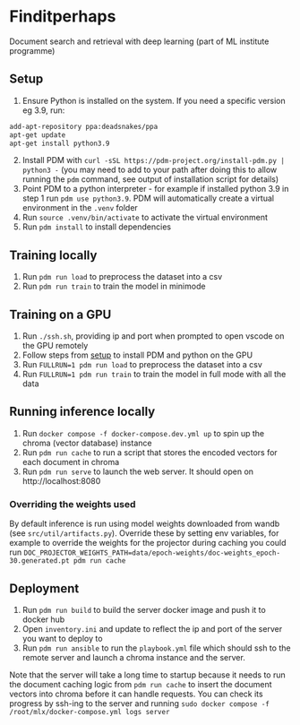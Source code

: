 # Finditperhaps

Document search and retrieval with deep learning (part of ML institute programme)

## Setup

1. Ensure Python is installed on the system. If you need a specific version eg 3.9, run:
```bash
add-apt-repository ppa:deadsnakes/ppa
apt-get update
apt-get install python3.9
```
2. Install PDM with `curl -sSL https://pdm-project.org/install-pdm.py | python3 -` (you may need to add to your path after doing this to allow running the `pdm` command, see output of installation script for details)
3. Point PDM to a python interpreter - for example if installed python 3.9 in step 1 run `pdm use python3.9`. PDM will automatically create a virtual environment in the `.venv` folder
4. Run `source .venv/bin/activate` to activate the virtual environment
5. Run `pdm install` to install dependencies

## Training locally

1. Run `pdm run load` to preprocess the dataset into a csv
2. Run `pdm run train` to train the model in minimode

## Training on a GPU

1. Run `./ssh.sh`, providing ip and port when prompted to open vscode on the GPU remotely
2. Follow steps from [setup](#setup) to install PDM and python on the GPU
3. Run `FULLRUN=1 pdm run load` to preprocess the dataset into a csv
4. Run `FULLRUN=1 pdm run train` to train the model in full mode with all the data

## Running inference locally

1. Run `docker compose -f docker-compose.dev.yml up` to spin up the chroma (vector database) instance
2. Run `pdm run cache` to run a script that stores the encoded vectors for each document in chroma
3. Run `pdm run serve` to launch the web server. It should open on http://localhost:8080

### Overriding the weights used

By default inference is run using model weights downloaded from wandb (see `src/util/artifacts.py`). Override these by setting env variables, for example to override the weights for the projector during caching you could run `DOC_PROJECTOR_WEIGHTS_PATH=data/epoch-weights/doc-weights_epoch-30.generated.pt pdm run cache`

## Deployment

1. Run `pdm run build` to build the server docker image and push it to docker hub
2. Open `inventory.ini` and update to reflect the ip and port of the server you want to deploy to
3. Run `pdm run ansible` to run the `playbook.yml` file which should ssh to the remote server and launch a chroma instance and the server. 

Note that the server will take a long time to startup because it needs to run the document caching logic from `pdm run cache` to insert the document vectors into chroma before it can handle requests. You can check its progress by ssh-ing to the server and running `sudo docker compose -f /root/mlx/docker-compose.yml logs server`

